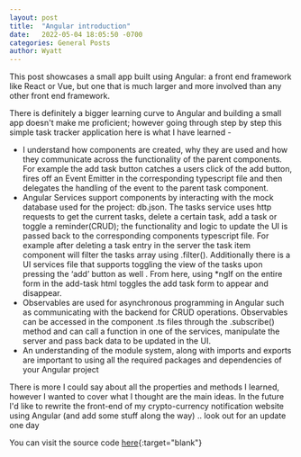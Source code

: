 ```yaml
---
layout: post
title:  "Angular introduction"
date:   2022-05-04 18:05:50 -0700
categories: General Posts
author: Wyatt 
---
```


This post showcases a small app built using Angular: a front end framework like React or Vue, but one that is much larger and more involved than any other front end framework.  

There is definitely a bigger learning curve to Angular and building a small app doesn't make me proficient; however going through step by step this simple task tracker application here is what I have learned -
- I understand how components are created, why they are used and how they communicate across the functionality of the parent components. For example the add task button catches a users click of the add button, fires off an Event Emitter in the corresponding typescript file and then delegates the handling of the event to the parent task component.
- Angular Services support components by interacting with the mock database used for the project: db.json. The tasks service uses http requests to get the current tasks, delete a certain task, add a task or toggle a reminder(CRUD); the functionality and logic to update the UI is passed back to the corresponding components typescript file. For example after deleting a task entry in the server the task item component will filter the tasks array using .filter(). Additionally there is a UI services file that supports toggling the view of the tasks upon pressing the ‘add’ button as well . From here, using *ngIf on the entire form in the add-task html toggles the add task form to appear and disappear.
- Observables are used for asynchronous programming in Angular such as communicating with the backend for CRUD operations. Observables can be accessed in the component .ts files through the .subscribe() method and can call a function in one of the services, manipulate the server and pass back data to be updated in the UI.
- An understanding of the module system, along with imports and exports are important to using all the required packages and dependencies of your Angular project

There is more I could say about all the properties and methods I learned, however I wanted to cover what I thought are the main ideas. In the future I'd like to rewrite the front-end of my crypto-currency notification website using Angular (and add some stuff along the way) .. look out for an update one day


You can visit the source code [here](https://github.com/wyattcolyn/AngularIntroduction/tree/main){:target="blank"}